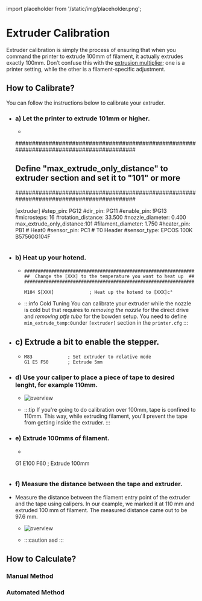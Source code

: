 import placeholder from '/static/img/placeholder.png';

# Extruder Calibration
Extruder calibration is simply the process of ensuring that when you command the printer to extrude 100mm of filament, it actually extrudes exactly 100mm. Don’t confuse this with the [extrusion multiplier](asd); one is a printer setting, while the other is a filament-specific adjustment.

## How to Calibrate?
You can follow the instructions below to calibrate your extruder.

- ### a) Let the printer to extrude 101mm or higher.
   - ```properties title="printer.cfg"
    ##########################################################################################
    ##  Define "max_extrude_only_distance" to extruder section and set it to "101" or more  ##
    ##########################################################################################

     [extruder]
    #step_pin: PG12
    #dir_pin: PG11
    #enable_pin: !PG13
    #microsteps: 16
    #rotation_distance: 33.500
    #nozzle_diameter: 0.400
    max_extrude_only_distance:101
    #filament_diameter: 1.750
    #heater_pin: PB1 # Heat0
    #sensor_pin:  PC1 # T0 Header
    #sensor_type: EPCOS 100K B57560G104F
    ``` 
- ### b) Heat up your hotend.
  - ```properties title="Console"
    ###############################################################
    ##  Change the [XXX] to the temperature you want to heat up  ##
    ###############################################################

    M104 S[XXX]             ; Heat up the hotend to [XXX]c° 
    ```
  - :::info Cold Tuning
  You can calibrate your extruder while the nozzle is cold but that requires to *removing the nozzle* for the direct drive and *removing ptfe tube* for the bowden setup.
  You need to define `min_extrude_temp:0`under `[extruder]` section in the `printer.cfg`
  :::

- ## c) Extrude a bit to enable the stepper.
   
  - ```properties title="Console"
    M83             ; Set extruder to relative mode
    G1 E5 F50       ; Extrude 5mm
    ```      

- ### d) Use your caliper to place a piece of tape to desired lenght, for example 110mm.

  - <div style={{textAlign: 'center'}}>
    <img src={placeholder} alt="overview" style={{width: 1000, opacity: 1}}/>
    </div>

   - :::tip
If you're going to do calibration over 100mm, tape is confined to 110mm. This way, while extruding filament, you'll prevent the tape from getting inside the extruder.
:::

- ### e) Extrude 100mms of filament.
    - ```properties title="Console"
    G1 E100 F60       ; Extrude 100mm
    ```      
- ### f) Measure the distance between the tape and extruder.
-   Measure the distance between the filament entry point of the extruder and the tape using calipers. In our example, we marked it at 110 mm and extruded 100 mm of filament. The measured distance came out to be 97.6 mm.

    - <div style={{textAlign: 'center'}}>
      <img src={placeholder} alt="overview" style={{width: 1000, opacity: 1}}/>
      </div>
    
    - :::caution
    asd
    :::
## How to Calculate?
### Manual Method
### Automated Method
